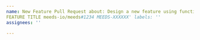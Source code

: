 ```yaml
---
name: New Feature Pull Request about: Design a new feature using functional and technical specifications templates title: 'feat:
FEATURE TITLE meeds-io/meeds#1234 MEEDS-XXXXXX' labels: ''
assignees: ''

---
```

<!--
Ensure to provide github issue and task id in the title
-->

<!--
Feature description : describe the feature by answering theses questions :
Why is this change needed?
Prior to this change, ...
How does it address the issue?
This change ...
-->

<!-- Tips : 
Try To Limit Each Line to a Maximum Of 72 Characters
Provide links or keys to any relevant tickets, articles or other resources

Remember to
- Capitalize the subject line
- Use the imperative mood in the subject line
- Do not end the subject line with a period
- Separate subject from body with a blank line
- Use the body to explain what and why vs. how
- Can use multiple lines with "-" for bullet points in body
-->
